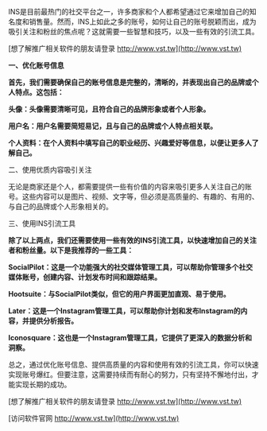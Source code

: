 INS是目前最热门的社交平台之一，许多商家和个人都希望通过它来增加自己的知名度和销售量。然而，INS上如此之多的账号，如何让自己的账号脱颖而出，成为吸引关注和粉丝的焦点呢？这就需要一些智慧和技巧，以及一些有效的引流工具。

[想了解推广相关软件的朋友请登录 http://www.vst.tw](http://www.vst.tw)

**一、优化账号信息**

**首先，我们需要确保自己的账号信息是完整的，清晰的，并表现出自己的品牌或个人特点。这包括：**

**头像：头像需要清晰可见，且符合自己的品牌形象或者个人形象。**

**用户名：用户名需要简短易记，且与自己的品牌或个人特点相关联。**

**个人资料：在个人资料中填写自己的职业经历、兴趣爱好等信息，以便让更多人了解自己。**

二、使用优质内容吸引关注

无论是商家还是个人，都需要提供一些有价值的内容来吸引更多人关注自己的账号。这些内容可以是图片、视频、文字等，但必须是高质量的、有趣的、有用的、与自己的品牌或个人形象相关的。

三、使用INS引流工具

**除了以上两点，我们还需要使用一些有效的INS引流工具，以快速增加自己的关注者和粉丝量。以下是我推荐的一些工具：**

**SocialPilot：这是一个功能强大的社交媒体管理工具，可以帮助你管理多个社交媒体账号，创建内容、计划发布时间和跟踪结果。**

**Hootsuite：与SocialPilot类似，但它的用户界面更加直观、易于使用。**

**Later：这是一个Instagram管理工具，可以帮助你计划和发布Instagram的内容，并提供分析报告。**

**Iconosquare：这也是一个Instagram管理工具，它提供了更深入的数据分析和洞察。**

总之，通过优化账号信息、提供高质量的内容和使用有效的引流工具，你可以快速实现账号爆红。但要注意，这需要持续而有耐心的努力，只有坚持不懈地付出，才能实现长期的成功。

[想了解推广相关软件的朋友请登录 http://www.vst.tw](http://www.vst.tw)


[访问软件官网 http://www.vst.tw](http://www.vst.tw)
